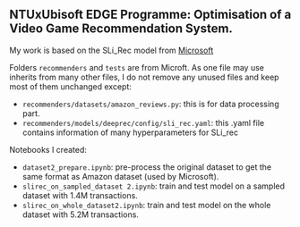 ## NTUxUbisoft EDGE Programme: Optimisation of a Video Game Recommendation System.

My work is based on the SLi_Rec model from [Microsoft](https://github.com/microsoft/recommenders/blob/main/examples/00_quick_start/sequential_recsys_amazondataset.ipynb)

Folders `recommenders` and `tests` are from Microft. As one file may use inherits from many other files, I do not remove any unused files and keep most of them unchanged except:
- `recommenders/datasets/amazon_reviews.py`: this is for data processing part.
- `recommenders/models/deeprec/config/sli_rec.yaml`: this .yaml file contains information of many hyperparameters for SLi_rec

Notebooks I created:
- `dataset2_prepare.ipynb`: pre-process the original dataset to get the same format as Amazon dataset (used by Microsoft).
- `slirec_on_sampled_dataset 2.ipynb`: train and test model on a sampled dataset with 1.4M transactions.
- `slirec_on_whole_dataset2.ipynb`: train and test model on the whole dataset with 5.2M transactions.
